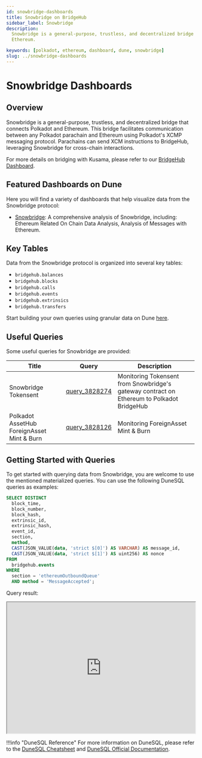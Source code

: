 ```yaml
---
id: snowbridge-dashboards
title: Snowbridge on BridgeHub
sidebar_label: Snowbridge
description:
  Snowbridge is a general-purpose, trustless, and decentralized bridge that connects Polkadot and
  Ethereum.

keywords: [polkadot, ethereum, dashboard, dune, snowbridge]
slug: ../snowbridge-dashboards
---
```


# Snowbridge Dashboards

## Overview

Snowbridge is a general-purpose, trustless, and decentralized bridge that connects Polkadot and
Ethereum. This bridge facilitates communication between any Polkadot parachain and Ethereum using
Polkadot's XCMP messaging protocol. Parachains can send XCM instructions to BridgeHub, leveraging
Snowbridge for cross-chain interactions.

For more details on bridging with Kusama, please refer to our
[BridgeHub Dashboard](https://dune.com/substrate/bridgehub).

## Featured Dashboards on Dune

Here you will find a variety of dashboards that help visualize data from the Snowbridge protocol:

- [Snowbridge](https://dune.com/substrate/snowbridge): A comprehensive analysis of Snowbridge,
  including: Ethereum Related On Chain Data Analysis, Analysis of Messages with Ethereum.

## Key Tables

Data from the Snowbridge protocol is organized into several key tables:

- `bridgehub.balances`
- `bridgehub.blocks`
- `bridgehub.calls`
- `bridgehub.events`
- `bridgehub.extrinsics`
- `bridgehub.transfers`

Start building your own queries using granular data on Dune
[here](https://dune.com/queries?category=canonical&namespace=bridgehub).

## Useful Queries

Some useful queries for Snowbridge are provided:

| Title                                      | Query                                             | Description                                                                               |
| ------------------------------------------ | ------------------------------------------------- | ----------------------------------------------------------------------------------------- |
| Snowbridge Tokensent                       | [query_3828274](https://dune.com/queries/3828274) | Monitoring Tokensent from Snowbridge's gateway contract on Ethereum to Polkadot BridgeHub |
| Polkadot AssetHub ForeignAsset Mint & Burn | [query_3828126](https://dune.com/queries/3828126) | Monitoring ForeignAsset Mint & Burn                                                       |

## Getting Started with Queries

To get started with querying data from Snowbridge, you are welcome to use the mentioned materialized
queries. You can use the following DuneSQL queries as examples:

```sql title="Polkadot BridgeHub Outbound Msg Sent To Ethereum" showLineNumbers
SELECT DISTINCT
  block_time,
  block_number,
  block_hash,
  extrinsic_id,
  extrinsic_hash,
  event_id,
  section,
  method,
  CAST(JSON_VALUE(data, 'strict $[0]') AS VARCHAR) AS message_id,
  CAST(JSON_VALUE(data, 'strict $[1]') AS uint256) AS nonce
FROM
  bridgehub.events
WHERE
  section = 'ethereumOutboundQueue'
  AND method = 'MessageAccepted';
```

Query result:

<iframe src="https://dune.com/embeds/3831797/6444701" height="350" width="100%"></iframe>

!!!info "DuneSQL Reference"
    For more information on DuneSQL, please refer to the [DuneSQL Cheatsheet](../dunesql-cheatsheet.md)
    and [DuneSQL Official Documentation](https://docs.dune.com/query-engine/Functions-and-operators/index).



